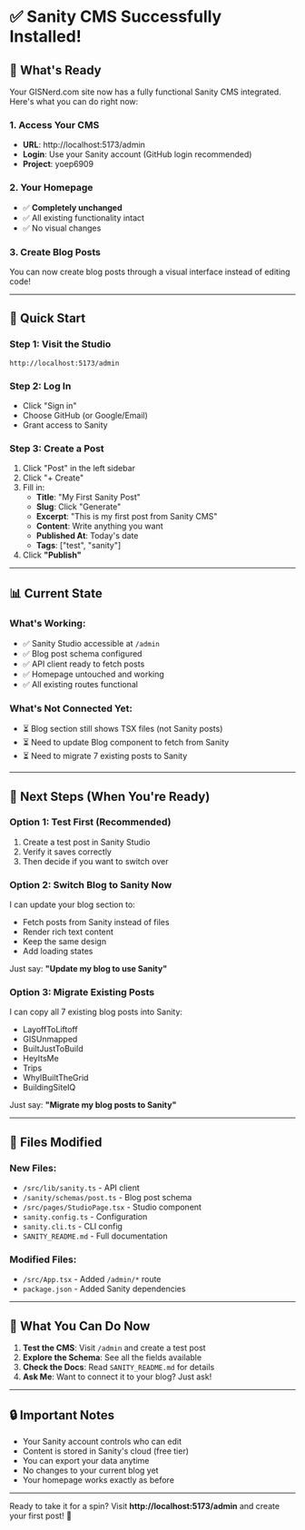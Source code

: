 # ✅ Sanity CMS Successfully Installed!

## 🎉 What's Ready

Your GISNerd.com site now has a fully functional Sanity CMS integrated. Here's what you can do right now:

### 1. Access Your CMS
- **URL**: http://localhost:5173/admin
- **Login**: Use your Sanity account (GitHub login recommended)
- **Project**: yoep6909

### 2. Your Homepage
- ✅ **Completely unchanged**
- ✅ All existing functionality intact
- ✅ No visual changes

### 3. Create Blog Posts
You can now create blog posts through a visual interface instead of editing code!

---

## 🚀 Quick Start

### Step 1: Visit the Studio
```
http://localhost:5173/admin
```

### Step 2: Log In
- Click "Sign in"
- Choose GitHub (or Google/Email)
- Grant access to Sanity

### Step 3: Create a Post
1. Click "Post" in the left sidebar
2. Click "+ Create"
3. Fill in:
   - **Title**: "My First Sanity Post"
   - **Slug**: Click "Generate"
   - **Excerpt**: "This is my first post from Sanity CMS"
   - **Content**: Write anything you want
   - **Published At**: Today's date
   - **Tags**: ["test", "sanity"]
4. Click **"Publish"**

---

## 📊 Current State

### What's Working:
- ✅ Sanity Studio accessible at `/admin`
- ✅ Blog post schema configured
- ✅ API client ready to fetch posts
- ✅ Homepage untouched and working
- ✅ All existing routes functional

### What's Not Connected Yet:
- ⏳ Blog section still shows TSX files (not Sanity posts)
- ⏳ Need to update Blog component to fetch from Sanity
- ⏳ Need to migrate 7 existing posts to Sanity

---

## 🔄 Next Steps (When You're Ready)

### Option 1: Test First (Recommended)
1. Create a test post in Sanity Studio
2. Verify it saves correctly
3. Then decide if you want to switch over

### Option 2: Switch Blog to Sanity Now
I can update your blog section to:
- Fetch posts from Sanity instead of files
- Render rich text content
- Keep the same design
- Add loading states

Just say: **"Update my blog to use Sanity"**

### Option 3: Migrate Existing Posts
I can copy all 7 existing blog posts into Sanity:
- LayoffToLiftoff
- GISUnmapped
- BuiltJustToBuild
- HeyItsMe
- Trips
- WhyIBuiltTheGrid
- BuildingSiteIQ

Just say: **"Migrate my blog posts to Sanity"**

---

## 📁 Files Modified

### New Files:
- `/src/lib/sanity.ts` - API client
- `/sanity/schemas/post.ts` - Blog post schema
- `/src/pages/StudioPage.tsx` - Studio component
- `sanity.config.ts` - Configuration
- `sanity.cli.ts` - CLI config
- `SANITY_README.md` - Full documentation

### Modified Files:
- `/src/App.tsx` - Added `/admin/*` route
- `package.json` - Added Sanity dependencies

---

## 🎯 What You Can Do Now

1. **Test the CMS**: Visit `/admin` and create a test post
2. **Explore the Schema**: See all the fields available
3. **Check the Docs**: Read `SANITY_README.md` for details
4. **Ask Me**: Want to connect it to your blog? Just ask!

---

## 🔒 Important Notes

- Your Sanity account controls who can edit
- Content is stored in Sanity's cloud (free tier)
- You can export your data anytime
- No changes to your current blog yet
- Your homepage works exactly as before

---

Ready to take it for a spin? Visit **http://localhost:5173/admin** and create your first post! 🚀
